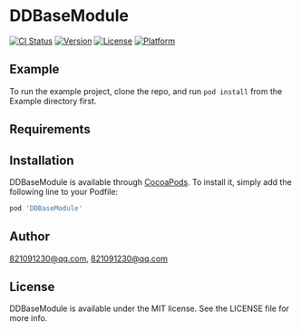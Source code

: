 # DDBaseModule

[![CI Status](https://img.shields.io/travis/821091230@qq.com/DDBaseModule.svg?style=flat)](https://travis-ci.org/821091230@qq.com/DDBaseModule)
[![Version](https://img.shields.io/cocoapods/v/DDBaseModule.svg?style=flat)](https://cocoapods.org/pods/DDBaseModule)
[![License](https://img.shields.io/cocoapods/l/DDBaseModule.svg?style=flat)](https://cocoapods.org/pods/DDBaseModule)
[![Platform](https://img.shields.io/cocoapods/p/DDBaseModule.svg?style=flat)](https://cocoapods.org/pods/DDBaseModule)

## Example

To run the example project, clone the repo, and run `pod install` from the Example directory first.

## Requirements

## Installation

DDBaseModule is available through [CocoaPods](https://cocoapods.org). To install
it, simply add the following line to your Podfile:

```ruby
pod 'DDBaseModule'
```

## Author

821091230@qq.com, 821091230@qq.com

## License

DDBaseModule is available under the MIT license. See the LICENSE file for more info.
